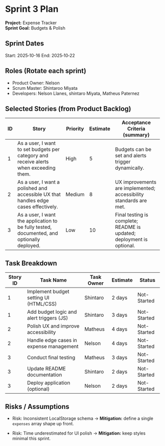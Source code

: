 # Sprint 3 Plan

**Project:** Expense Tracker  
**Sprint Goal:** Budgets & Polish

## Sprint Dates
Start: 2025‑10-16
End: 2025‑10‑22

## Roles (Rotate each sprint)
- Product Owner: Nelson 
- Scrum Master: Shintaroo Miyata
- Developers: Nelson Llanes, shintaro Miyata, Matheus Paternez

## Selected Stories (from Product Backlog)
| ID | Story | Priority | Estimate | Acceptance Criteria (summary) |
|---|---|---|---|---|
| 1 | As a user, I want to set budgets per category and receive alerts when exceeding them. | High | 5 | Budgets can be set and alerts trigger dynamically. |
| 2 | As a user, I want a polished and accessible UX that handles edge cases effectively. | Medium | 8 | UX improvements are implemented; accessibility standards are met. |
| 3 | As a user, I want the application to be fully tested, documented, and optionally deployed. | Low | 10 | Final testing is complete; README is updated; deployment is optional. |


## Task Breakdown

| Story ID | Task Name | Task Owner | Estimate | Status |
|---|---|---|---|---|
| 1 | Implement budget setting UI (HTML/CSS) | Shintaro | 2 days | Not-Started |
| 1 | Add budget logic and alert triggers (JS) | Shintaro | 3 days | Not-Started |
| 2 | Polish UX and improve accessibility | Matheus | 4 days | Not-Started |
| 2 | Handle edge cases in expense management | Nelson | 4 days | Not-Started |
| 3 | Conduct final testing | Matheus | 3 days | Not-Started |
| 3 | Update README documentation | Shintaro | 2 days | Not-Started |
| 3 | Deploy application (optional) | Nelson | 2 days | Not-Started |

## Risks / Assumptions

- Risk: Inconsistent LocalStorage schema → **Mitigation:** define a single `expenses` array shape up front.

- Risk: Time underestimated for UI polish → **Mitigation:** keep styles minimal this sprint.
